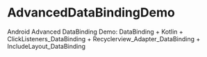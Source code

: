 # AdvancedDataBindingDemo
Android Advanced DataBinding Demo: DataBinding + Kotlin + ClickListeners_DataBinding + Recyclerview_Adapter_DataBinding + IncludeLayout_DataBinding
